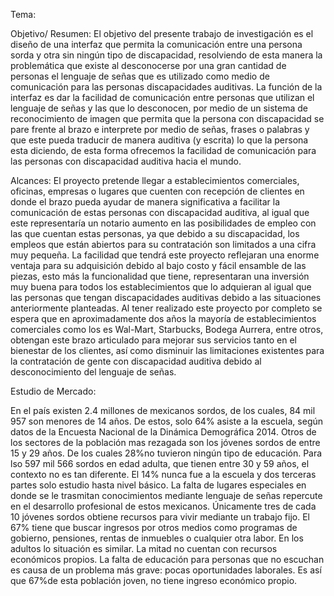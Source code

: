 Tema: 

Objetivo/ Resumen: 
El objetivo del presente trabajo de investigación es el diseño de una interfaz que permita la comunicación entre una persona sorda y otra sin ningún tipo de discapacidad, resolviendo de esta manera la problemática que existe al desconocerse por una gran cantidad de personas el lenguaje de señas que es utilizado como medio de comunicación para las personas discapacidades auditivas. 
La función de la interfaz es dar la facilidad de comunicación entre personas que utilizan el lenguaje de señas y las que lo desconocen, por medio de un sistema de reconocimiento de imagen que permita que la persona con discapacidad se pare frente al brazo e interprete por medio de señas, frases o palabras y que este pueda traducir de manera auditiva (y escrita) lo que la persona esta diciendo, de esta forma ofrecemos la facilidad de comunicación para las personas con discapacidad auditiva hacia el mundo.

Alcances:
El proyecto pretende llegar a establecimientos comerciales, oficinas, empresas o lugares que cuenten con recepción de clientes en donde el brazo pueda ayudar de manera significativa a facilitar la comunicación de estas personas con discapacidad auditiva, al igual que este representaría un notario aumento en las posibilidades de empleo con las que cuentan estas personas, ya que debido a su discapacidad, los empleos que están abiertos para su contratación son limitados a una cifra muy pequeña.
La facilidad que tendrá este proyecto reflejaran una enorme ventaja para su adquisición debido al bajo costo y fácil ensamble de las piezas, esto más la funcionalidad que tiene, representaran una inversión muy buena para todos los establecimientos que lo adquieran al igual que las personas que tengan discapacidades auditivas debido a las situaciones anteriormente planteadas. 
Al tener realizado este proyecto por completo se espera que en aproximadamente dos años la mayoría de establecimientos comerciales como los es Wal-Mart, Starbucks, Bodega Aurrera, entre otros, obtengan este brazo articulado para mejorar sus servicios tanto en el bienestar de los clientes, así como disminuir las limitaciones existentes para la contratación de gente con discapacidad auditiva debido al desconocimiento del lenguaje de señas.

Estudio de Mercado: 

En el país existen 2.4 millones de mexicanos sordos, de los cuales, 84 mil 957 son menores de 14 años. De estos, solo 64% asiste a la escuela, según datos de la Encuesta Nacional de la Dinámica Demográfica 2014.
Otros de los sectores de la población mas rezagada son los jóvenes sordos de entre 15 y 29 años. De los cuales 28%no tuvieron ningún tipo de educación.
Para lso 597 mil 566 sordos en edad adulta, que tienen entre 30 y 59 años, el contexto no es tan diferente. El 14% nunca fue a la escuela y dos terceras partes solo estudio hasta nivel básico.
La falta de lugares especiales en donde se le trasmitan conocimientos mediante lenguaje de señas repercute en el desarrollo profesional de estos mexicanos. Únicamente tres de cada 10 jóvenes sordos obtiene recursos para vivir mediante un trabajo fijo. El 67% tiene que buscar ingresos por otros medios como programas de gobierno, pensiones, rentas de inmuebles o cualquier otra labor. En los adultos lo situación es similar. La mitad no cuentan con recursos económicos propios.
La falta de educación para personas que no escuchan es causa de un problema más grave: pocas oportunidades laborales. Es así que 67%de esta población joven, no tiene ingreso económico propio.
